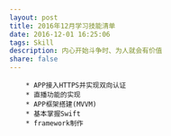 ```yaml
---
layout: post
title: 2016年12月学习技能清单
date: 2016-12-01 16:25:06
tags: Skill
description: 内心开始斗争时、为人就会有价值
share: false
---
```


        * APP接入HTTPS并实现双向认证
        * 直播功能的实现
        * APP框架搭建(MVVM)
        * 基本掌握Swift
        * framework制作
